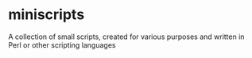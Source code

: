 # miniscripts
A collection of small scripts, created for various purposes and written in Perl or other scripting languages

